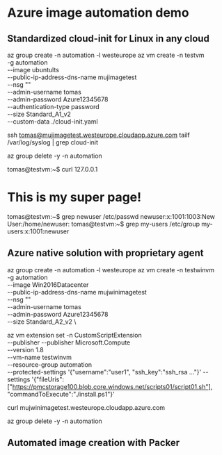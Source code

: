# Azure image automation demo

## Standardized cloud-init for Linux in any cloud
az group create -n automation -l westeurope
az vm create -n testvm \
    -g automation \
    --image ubuntults \
    --public-ip-address-dns-name mujimagetest \
    --nsg "" \
    --admin-username tomas \
    --admin-password Azure12345678 \
    --authentication-type password \
    --size Standard_A1_v2 \
    --custom-data ./cloud-init.yaml

ssh tomas@mujimagetest.westeurope.cloudapp.azure.com 
tailf /var/log/syslog | grep cloud-init

az group delete -y -n automation


tomas@testvm:~$ curl 127.0.0.1
<h1>This is my super page!</h1>
tomas@testvm:~$ grep newuser /etc/passwd
newuser:x:1001:1003:New User:/home/newuser:
tomas@testvm:~$ grep my-users /etc/group
my-users:x:1001:newuser

## Azure native solution with proprietary agent

az group create -n automation -l westeurope
az vm create -n testwinvm \
    -g automation \
    --image Win2016Datacenter \
    --public-ip-address-dns-name mujwinimagetest \
    --nsg "" \
    --admin-username tomas \
    --admin-password Azure12345678 \
    --size Standard_A2_v2 \

az vm extension set -n CustomScriptExtension  \
    --publisher --publisher Microsoft.Compute \
    --version 1.8 \
    --vm-name testwinvm \
    --resource-group automation \
    --protected-settings '{"username":"user1", "ssh_key":"ssh_rsa ..."}'
    --settings '{"fileUris": ["https://pmcstorage100.blob.core.windows.net/scripts01/script01.sh"], "commandToExecute":"./install.ps1"}' 


curl mujwinimagetest.westeurope.cloudapp.azure.com

az group delete -y -n automation

## Automated image creation with Packer